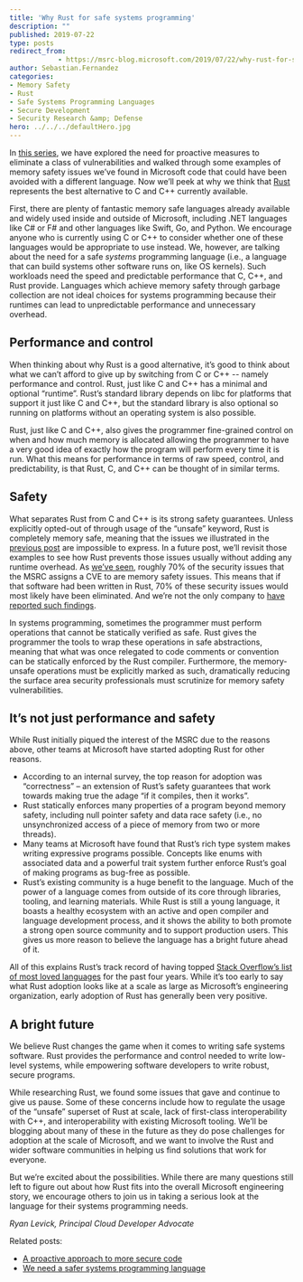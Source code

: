 ```yaml
---
title: 'Why Rust for safe systems programming'
description: ""
published: 2019-07-22
type: posts
redirect_from:
            - https://msrc-blog.microsoft.com/2019/07/22/why-rust-for-safe-systems-programming/
author: Sebastian.Fernandez
categories:
- Memory Safety
- Rust
- Safe Systems Programming Languages
- Secure Development
- Security Research &amp; Defense
hero: ../../../defaultHero.jpg
---
```

<!-- wp:paragraph -->

In [this series](https://msrc-blog.microsoft.com/tag/rust/), we have explored the need for proactive measures to eliminate a class of vulnerabilities and walked through some examples of memory safety issues we’ve found in Microsoft code that could have been avoided with a different language. Now we’ll peek at why we think that [Rust](https://rust-lang.org/) represents the best alternative to C and C++ currently available.

<!-- /wp:paragraph -->

<!-- wp:paragraph -->

First, there are plenty of fantastic memory safe languages already available and widely used inside and outside of Microsoft, including .NET languages like C# or F# and other languages like Swift, Go, and Python. We encourage anyone who is currently using C or C++ to consider whether one of these languages would be appropriate to use instead. We, however, are talking about the need for a safe _systems_ programming language (i.e., a language that can build systems other software runs on, like OS kernels). Such workloads need the speed and predictable performance that C, C++, and Rust provide. Languages which achieve memory safety through garbage collection are not ideal choices for systems programming because their runtimes can lead to unpredictable performance and unnecessary overhead.

<!-- /wp:paragraph -->

<!-- wp:heading -->

## Performance and control

<!-- /wp:heading -->

<!-- wp:paragraph -->

When thinking about why Rust is a good alternative, it’s good to think about what we can’t afford to give up by switching from C or C++ -- namely performance and control. Rust, just like C and C++ has a minimal and optional “runtime”. Rust’s standard library depends on libc for platforms that support it just like C and C++, but the standard library is also optional so running on platforms without an operating system is also possible.

<!-- /wp:paragraph -->

<!-- wp:paragraph -->

Rust, just like C and C++, also gives the programmer fine-grained control on when and how much memory is allocated allowing the programmer to have a very good idea of exactly how the program will perform every time it is run. What this means for performance in terms of raw speed, control, and predictability, is that Rust, C, and C++ can be thought of in similar terms.

<!-- /wp:paragraph -->

<!-- wp:heading -->

## Safety

<!-- /wp:heading -->

<!-- wp:paragraph -->

What separates Rust from C and C++ is its strong safety guarantees. Unless explicitly opted-out of through usage of the “unsafe” keyword, Rust is completely memory safe, meaning that the issues we illustrated in the [previous post](https://msrc-blog.microsoft.com/2019/07/18/we-need-a-safer-systems-programming-language/) are impossible to express. In a future post, we’ll revisit those examples to see how Rust prevents those issues usually without adding any runtime overhead. As [we’ve seen](https://msrc-blog.microsoft.com/2019/07/18/we-need-a-safer-systems-programming-language/), roughly 70% of the security issues that the MSRC assigns a CVE to are memory safety issues. This means that if that software had been written in Rust, 70% of these security issues would most likely have been eliminated. And we’re not the only company to [have reported such findings](https://hacks.mozilla.org/2019/02/rewriting-a-browser-component-in-rust/).

<!-- /wp:paragraph -->

<!-- wp:paragraph -->

In systems programming, sometimes the programmer must perform operations that cannot be statically verified as safe. Rust gives the programmer the tools to wrap these operations in safe abstractions, meaning that what was once relegated to code comments or convention can be statically enforced by the Rust compiler. Furthermore, the memory-unsafe operations must be explicitly marked as such, dramatically reducing the surface area security professionals must scrutinize for memory safety vulnerabilities.

<!-- /wp:paragraph -->

<!-- wp:heading -->

## It’s not just performance and safety

<!-- /wp:heading -->

<!-- wp:paragraph -->

While Rust initially piqued the interest of the MSRC due to the reasons above, other teams at Microsoft have started adopting Rust for other reasons.

<!-- /wp:paragraph -->

<!-- wp:list -->

- According to an internal survey, the top reason for adoption was “correctness” – an extension of Rust’s safety guarantees that work towards making true the adage “if it compiles, then it works”.
- Rust statically enforces many properties of a program beyond memory safety, including null pointer safety and data race safety (i.e., no unsynchronized access of a piece of memory from two or more threads).
- Many teams at Microsoft have found that Rust’s rich type system makes writing expressive programs possible. Concepts like enums with associated data and a powerful trait system further enforce Rust’s goal of making programs as bug-free as possible.
- Rust’s existing community is a huge benefit to the language. Much of the power of a language comes from outside of its core through libraries, tooling, and learning materials. While Rust is still a young language, it boasts a healthy ecosystem with an active and open compiler and language development process, and it shows the ability to both promote a strong open source community and to support production users. This gives us more reason to believe the language has a bright future ahead of it.

<!-- /wp:list -->

<!-- wp:paragraph -->

All of this explains Rust’s track record of having topped [Stack Overflow’s list of most loved languages](https://insights.stackoverflow.com/survey/2018/#technology-_-most-loved-dreaded-and-wanted-languages) for the past four years. While it’s too early to say what Rust adoption looks like at a scale as large as Microsoft’s engineering organization, early adoption of Rust has generally been very positive.

<!-- /wp:paragraph -->

<!-- wp:heading -->

## A bright future

<!-- /wp:heading -->

<!-- wp:paragraph -->

We believe Rust changes the game when it comes to writing safe systems software. Rust provides the performance and control needed to write low-level systems, while empowering software developers to write robust, secure programs.

<!-- /wp:paragraph -->

<!-- wp:paragraph -->

While researching Rust, we found some issues that gave and continue to give us pause. Some of these concerns include how to regulate the usage of the “unsafe” superset of Rust at scale, lack of first-class interoperability with C++, and interoperability with existing Microsoft tooling. We’ll be blogging about many of these in the future as they do pose challenges for adoption at the scale of Microsoft, and we want to involve the Rust and wider software communities in helping us find solutions that work for everyone.

<!-- /wp:paragraph -->

<!-- wp:paragraph -->

But we’re excited about the possibilities. While there are many questions still left to figure out about how Rust fits into the overall Microsoft engineering story, we encourage others to join us in taking a serious look at the language for their systems programming needs.

<!-- /wp:paragraph -->

<!-- wp:paragraph -->

_Ryan Levick, Principal Cloud Developer Advocate_

<!-- /wp:paragraph -->

<!-- wp:paragraph -->

Related posts:

<!-- /wp:paragraph -->

<!-- wp:list -->

- [A proactive approach to more secure code](https://msrc-blog.microsoft.com/2019/07/16/a-proactive-approach-to-more-secure-code/)
- [We need a safer systems programming language](https://msrc-blog.microsoft.com/2019/07/18/we-need-a-safer-systems-programming-language/)

<!-- /wp:list -->
